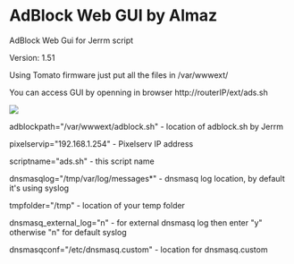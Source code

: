 AdBlock Web GUI by Almaz
==============

AdBlock Web Gui for Jerrm script

Version: 1.51

Using Tomato firmware just put all the files in /var/wwwext/

You can access GUI by openning in browser http://routerIP/ext/ads.sh 

<img src="http://i31.photobucket.com/albums/c358/Almazick/AdBlockWebGui_zps44845949.jpg">

adblockpath="/var/wwwext/adblock.sh" 	-	location of adblock.sh by Jerrm

pixelservip="192.168.1.254"			 	-	Pixelserv IP address	
	
scriptname="ads.sh"						-	this script name

dnsmasqlog="/tmp/var/log/messages*"		-	dnsmasq log location, by default it's using syslog

tmpfolder="/tmp"						- 	location of your temp folder

dnsmasq_external_log="n"				-	for external dnsmasq log then enter "y" otherwise "n" for default syslog

dnsmasqconf="/etc/dnsmasq.custom"		-	location for dnsmasq.custom
